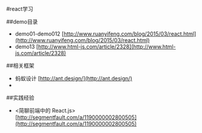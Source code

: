 #react学习

##demo目录

* demo01-demo012 [http://www.ruanyifeng.com/blog/2015/03/react.html](http://www.ruanyifeng.com/blog/2015/03/react.html)
* demo13 [http://www.html-js.com/article/2328](http://www.html-js.com/article/2328)

##相关框架

* 蚂蚁设计 [http://ant.design/](http://ant.design/)
* 

##实践经验
* <简聊前端中的 React.js> [http://segmentfault.com/a/1190000002800505](http://segmentfault.com/a/1190000002800505)